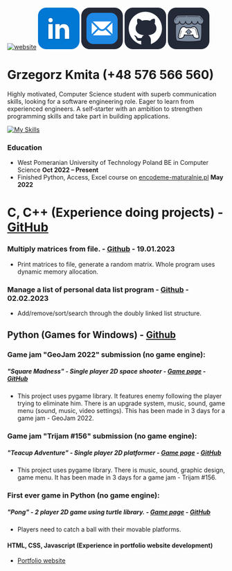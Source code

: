   [![website](https://raw.githubusercontent.com/Jirafey/grzegorzkmita.com/main/icon/icon3.png)](https://grzegorzkmita.com) [![linkedin](https://raw.githubusercontent.com/Jirafey/Jirafey/36d88da2328b253eb5e1a7813d9926d546282e6d/images/linkedin-48.svg)](https://www.linkedin.com/in/grzegorzkmita) [![email](https://raw.githubusercontent.com/Jirafey/Jirafey/45ddf46127a9ad7f5a6082d4b0d2964e1c7ba6ad/images/mail-48.svg)](mailto:grzegorzkmita@tuta.io) [![github](https://raw.githubusercontent.com/Jirafey/Jirafey/45ddf46127a9ad7f5a6082d4b0d2964e1c7ba6ad/images/github-48.svg)](https://github.com/Jirafey) [![itch.io](https://raw.githubusercontent.com/Jirafey/Jirafey/45ddf46127a9ad7f5a6082d4b0d2964e1c7ba6ad/images/itch-48.svg)](https://jirafey.itch.io/)
   #  **Grzegorz Kmita** (+48 576 566 560)
   
Highly motivated, Computer Science student with superb communication skills, looking for a software engineering role. Eager to learn from experienced engineers. A self‑starter with an ambition to strengthen programming skills and take part in building applications.

[![My Skills](https://skillicons.dev/icons?i=git,vercel,stackoverflow,vscode,visualstudio,unity,python,c,cpp,html,css,javascript,discord,matlab)](https://github.com/Jirafey)
### Education
* West Pomeranian University of Technology Poland
BE in Computer Science **Oct 2022 – Present**
* Finished Python, Access, Excel course on [ encodeme-maturalnie.pl](https://encodeme-maturalnie.pl) **May 2022**

# **C, C++** (Experience doing projects) - [GitHub](https://github.com/Jirafey/Computer-Science)

### Multiply matrices from file. - [Github](https://github.com/Jirafey/Computer-Science/blob/main/Semester-1/C/projects/labs/lab10-11/README.md) -  19.01.2023 
- Print matrices to file, generate a random matrix. Whole program uses dynamic memory allocation.

### Manage a list of personal data list program - [Github](https://github.com/Jirafey/Computer-Science/blob/main/Semester-1/C/projects/list/doubly_linked_list_managment.c) - 02.02.2023
- Add/remove/sort/search through the doubly linked list structure. 

## **Python** (Games for Windows) -  [Github](https://github.com/Jirafey/Jirafey)

### Game jam "GeoJam 2022" submission (no game engine):

##### "Square Madness" - Single player 2D space shooter - [Game page](https://jirafey.itch.io/Square-Madness) - [GitHub](https://github.com/Jirafey/Square-Madness)
- This project uses pygame library. It features enemy following the player trying to eliminate him. There is an upgrade system, music, sound, game menu (sound, music, video settings).
This has been made in 3 days for a game jam - GeoJam 2022.

### Game jam "Trijam #156" submission (no game engine):

##### "Teacup Adventure" - Single player 2D platformer - [Game page](https://jirafey.itch.io/Teacup-Adventure) - [GitHub](https://github.com/Jirafey/Teacup-Adventure)
- This project uses pygame library. There is music, sound, graphic design, game menu.
It has been made in 3 days for a game jam - Trijam #156.

### First ever game in Python (no game engine):
##### "Pong" - 2 player 2D game using turtle library. - [Game page](https://jirafey.itch.io/pong) - [GitHub](https://github.com/Jirafey/pong)
- Players need to catch a ball with their movable platforms.

#### **HTML, CSS, Javascript** (Experience in portfolio website development)
* [Portfolio website](https://grzegorzkmita.com)
 
